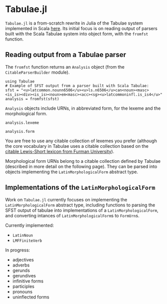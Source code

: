 # Tabulae.jl

`Tabulae.jl` is a from-scratch rewrite in Julia of the Tabulae system implemented in Scala [here](https://github.com/neelsmith/tabulae).  Its initial focus is on reading output of parsers built with the Scala Tabulae system into object form, with the `fromfst` function.  

## Reading output from a Tabulae parser

The `fromfst` function returns an `Analysis` object (from the `CitableParserBuilder` module).


```@example fst
using Tabulae
# Example of SFST output from a parser built with Scala Tabulae:
sfst = "<u>latcommon.nounn6506</u><u>ls.n6506</u>can<noun><masc><is_is><div><is_is><noun>em<masc><acc><sg><u>latcommoninfl.is_is4</u>"
analysis = fromfst(sfst)
```

`Analysis` objects include URNs, in abbreviated form, for the lexeme and the morphological form.

```@example fst
analysis.lexeme
```

```@example fst
analysis.form
```

You are free to use any citable collection of lexemes you prefer (although the core vocabulary in Tabulae uses a citable collection based on the [citable Lewis-Short lexicon from Furman University](http://folio2.furman.edu/lewis-short/index.html)).

Morphological form URNs belong to a citable collection defined by Tabulae (described in more detail on the following page). They can be parsed into objects implementing the `LatinMorphologicalForm` abstract type.





## Implementations of the `LatinMorphologicalForm`

Work on `Tabulae.jl` currently focuses on implementing the `LatinMorphologicalForm` abstract type, including functions to parsing the SFST output of tabulae into implementations of a `LatinMorphologicalForm`, and converting intances of `LatinMorphologicalForm`s to `FormUrn`s.

Currently implemented:

- `LatinNoun`
- `LMFFiniteVerb`

In progress:

- adjectives
- adverbs
- gerunds
- gerundives
- infinitive forms
- participles
- pronouns
- uninflected forms